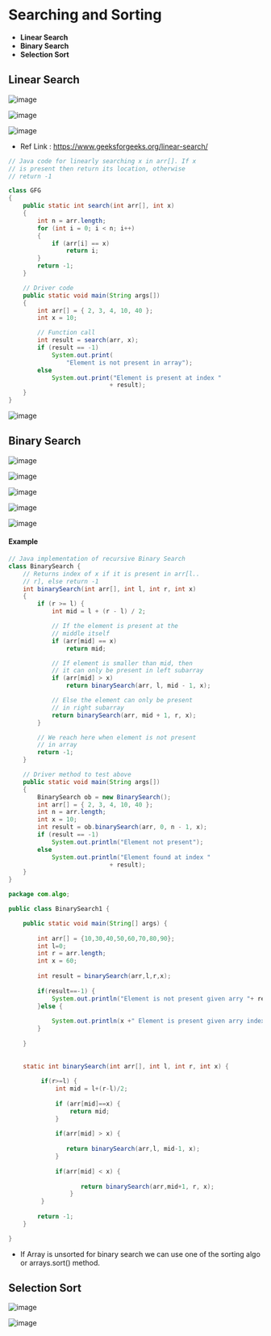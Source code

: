 # Searching and Sorting

* **Linear Search**
* **Binary Search**
* **Selection Sort**


## Linear Search

![image](https://user-images.githubusercontent.com/40323661/161802901-71b03da0-4c61-425e-bb1f-1fb5aba81351.png)

![image](https://user-images.githubusercontent.com/40323661/161803044-6c18116a-4e2b-4d81-9797-0b51fd2be2c8.png)

![image](https://user-images.githubusercontent.com/40323661/161803175-ec500670-b204-4776-9ba9-60eb786baddf.png)

* Ref Link : https://www.geeksforgeeks.org/linear-search/

```Java
// Java code for linearly searching x in arr[]. If x
// is present then return its location, otherwise
// return -1

class GFG
{
	public static int search(int arr[], int x)
	{
		int n = arr.length;
		for (int i = 0; i < n; i++)
		{
			if (arr[i] == x)
				return i;
		}
		return -1;
	}

	// Driver code
	public static void main(String args[])
	{
		int arr[] = { 2, 3, 4, 10, 40 };
		int x = 10;

		// Function call
		int result = search(arr, x);
		if (result == -1)
			System.out.print(
				"Element is not present in array");
		else
			System.out.print("Element is present at index "
							+ result);
	}
}

```
![image](https://user-images.githubusercontent.com/40323661/161803675-4b8bd3b5-b4c8-4b1d-8a0e-0d270ddf98ae.png)

## Binary Search
![image](https://user-images.githubusercontent.com/40323661/161907952-8e9ac669-c619-49f8-b662-3542ba0ed4b1.png)

![image](https://user-images.githubusercontent.com/40323661/161907999-339759da-0c9e-4645-a0f8-d36be245a48f.png)

![image](https://user-images.githubusercontent.com/40323661/161908647-6d24ecec-f18d-4784-bf19-c5c2d7d7b600.png)

![image](https://user-images.githubusercontent.com/40323661/161908780-72f83e81-270f-4f83-ac8f-8ae38e277ae7.png)

![image](https://user-images.githubusercontent.com/40323661/161909071-cb86dfe7-02c6-451e-bc43-6aa5fd31fbe1.png)

#### Example
```java
// Java implementation of recursive Binary Search
class BinarySearch {
	// Returns index of x if it is present in arr[l..
	// r], else return -1
	int binarySearch(int arr[], int l, int r, int x)
	{
		if (r >= l) {
			int mid = l + (r - l) / 2;

			// If the element is present at the
			// middle itself
			if (arr[mid] == x)
				return mid;

			// If element is smaller than mid, then
			// it can only be present in left subarray
			if (arr[mid] > x)
				return binarySearch(arr, l, mid - 1, x);

			// Else the element can only be present
			// in right subarray
			return binarySearch(arr, mid + 1, r, x);
		}

		// We reach here when element is not present
		// in array
		return -1;
	}

	// Driver method to test above
	public static void main(String args[])
	{
		BinarySearch ob = new BinarySearch();
		int arr[] = { 2, 3, 4, 10, 40 };
		int n = arr.length;
		int x = 10;
		int result = ob.binarySearch(arr, 0, n - 1, x);
		if (result == -1)
			System.out.println("Element not present");
		else
			System.out.println("Element found at index "
							+ result);
	}
}
```

```Java
package com.algo;

public class BinarySearch1 {

	public static void main(String[] args) {
		
		int arr[] = {10,30,40,50,60,70,80,90};
		int l=0;
		int r = arr.length;
		int x = 60;
		
		int result = binarySearch(arr,l,r,x);
		
		if(result==-1) {
			System.out.println("Element is not present given arry "+ result);
		}else {
			
			System.out.println(x +" Element is present given arry index "+ result);
		}
      
	}
	
	
	static int binarySearch(int arr[], int l, int r, int x) {
		
		 if(r>=l) {
			 int mid = l+(r-l)/2;
			 
			 if (arr[mid]==x) {
				 return mid;
			 }
			 
			 if(arr[mid] > x) {
				 
				return binarySearch(arr,l, mid-1, x);
			 }
			 
			 if(arr[mid] < x) {
				 
					return binarySearch(arr,mid+1, r, x);
				 }
		 }
		
		return -1;
	}

}
```

* If Array is unsorted for binary search we can use one of the sorting algo or arrays.sort() method.

## Selection Sort

![image](https://user-images.githubusercontent.com/40323661/162649392-1687a9f9-d113-4fcf-ab56-887880fc1961.png)

![image](https://user-images.githubusercontent.com/40323661/162649430-b51e09fa-f684-40db-bd63-e9405917cf5d.png)





